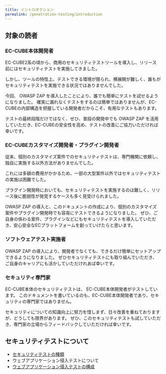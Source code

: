 ```yaml
---
title: イントロダクション
permalink: /penetration-testing/introduction
---
```

## 対象の読者

### EC-CUBE本体開発者

EC-CUBE2系の頃から、商用のセキュリティテストツールを導入し、リリース前にはセキュリティテストを実施してきました。

しかし、ツールの特性上、テストできる環境が限られ、横展開が難しく、誰もがセキュリティテストを実施できる状況ではありませんでした。

今回、 OWASP ZAP を導入したことにより、誰でも簡単にテストを試せるようになりました。
確実に漏れなくテストをするのは簡単ではありませんが、EC-CUBEの内部構造を把握している開発者だからこそ、有用なテストもあります。

テストの最終段階だけではなく、ぜひ、普段の開発中でも OWASP ZAP を活用していただき、EC-CUBEの安全性を高め、テストの改善にご協力いただければ幸いです。

### EC-CUBEカスタマイズ開発者・プラグイン開発者

従来、個別のカスタマイズ案件でのセキュリティテストは、専門機関に依頼し、独自に実施する以外方法がありませんでした。

これには多額の費用がかかるため、一部の大型案件以外ではセキュリティテストの実施は困難でした。

プラグイン開発時においても、セキュリティテストを実施するのは難しく、リリース後に脆弱性が発覚するケースも多く見受けられました。

OWASP ZAP の導入と、このドキュメントの作成により、個別のカスタマイズ案件やプラグイン開発時でも容易にテストできるようになりました。
ぜひ、ご自身の係わる案件、プラグインなどにもセキュリティテストを導入していただき、安心安全なECプラットフォームを創っていけたらと思います。

### ソフトウェアテスト実施者

OWASP ZAP の導入により、開発者でなくても、できるだけ簡単にセットアップできるようになりました。
ぜひセキュリティテストにも取り組んでいただき、ご自身のキャリアにも活かしていただけれあば幸いです。

### セキュリティ専門家

EC-CUBE本体のセキュリティテストは、 EC-CUBE本体開発者がテストしています。
このドキュメントを書いているのも、EC-CUBE本体開発者であり、セキュリティの専門家ではありません。

セキュリティについての知識向上に努力を惜しまず、日々改善を重ねておりますが、どうしても限界があります。
ぜひ、このセキュリティテストも試していただき、専門家の立場からフィードバックしていただければ幸いです。

## セキュリティテストについて

- [セキュリティテストの種類](/penetration-testing/introduction/type)
- ウェブアプリケーション侵入テストについて
- [ウェブアプリケーション侵入テストの構成](/penetration-testing/introduction/layout)
